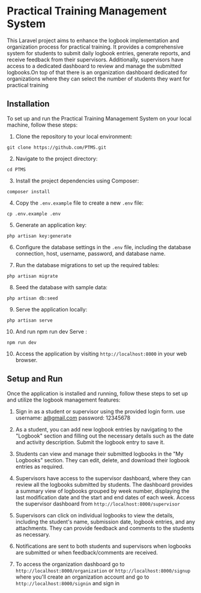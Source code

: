 # Practical Training Management System

This Laravel project aims to enhance the logbook implementation and organization process for practical training. It provides a comprehensive system for students to submit daily logbook entries, generate reports, and receive feedback from their supervisors. Additionally, supervisors have access to a dedicated dashboard to review and manage the submitted logbooks.On top of that there is an organization dashboard dedicated for organizations where they can select the number of students they want for practical training

## Installation

To set up and run the Practical Training Management System on your local machine, follow these steps:

1. Clone the repository to your local environment:

```
git clone https://github.com/PTMS.git
```

2. Navigate to the project directory:

```
cd PTMS
```

3. Install the project dependencies using Composer:

```
composer install
```

4. Copy the `.env.example` file to create a new `.env` file:

```
cp .env.example .env
```

5. Generate an application key:

```
php artisan key:generate
```

6. Configure the database settings in the `.env` file, including the database connection, host, username, password, and database name.

7. Run the database migrations to set up the required tables:

```
php artisan migrate
```

8.  Seed the database with sample data:

```
php artisan db:seed
```

9. Serve the application locally:

```
php artisan serve
```
10. And run npm run dev Serve :

```
npm run dev
```

10. Access the application by visiting `http://localhost:8000` in your web browser.

## Setup and Run

Once the application is installed and running, follow these steps to set up and utilize the logbook management features:

1. Sign in as a student or supervisor using the provided login form.
   use username: a@gmail.com
       password: 12345678

2. As a student, you can add new logbook entries by navigating to the "Logbook" section and filling out the necessary details such as the date and activity description. Submit the logbook entry to save it.

3. Students can view and manage their submitted logbooks in the "My Logbooks" section. They can edit, delete, and download their logbook entries as required.

4. Supervisors have access to the supervisor dashboard, where they can review all the logbooks submitted by students. The dashboard provides a summary view of logbooks grouped by week number, displaying the last modification date and the start and end dates of each week.
   Access the supervisor dashboard from `http://localhost:8000/supervisor`

5. Supervisors can click on individual logbooks to view the details, including the student's name, submission date, logbook entries, and any attachments. They can provide feedback and comments to the students as necessary.

6. Notifications are sent to both students and supervisors when logbooks are submitted or when feedback/comments are received.
   
7. To access the organization dashboard go to `http://localhost:8000/organization` or `http://localhost:8000/signup` where you'll create an organization account and go to `http://localhost:8000/signin` and sign in

